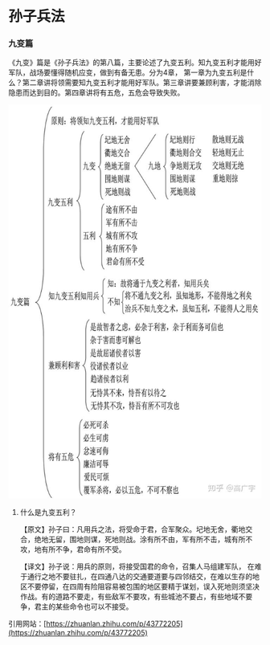 # 孙子兵法



### 九变篇

《九变》篇是《孙子兵法》的第八篇，主要论述了九变五利。知九变五利才能用好军队，战场要懂得随机应变，做到有备无患。分为4章， 第一章为九变五利是什么？第二章讲将领需要知九变五利才能用好军队。第三章讲要兼顾利害，才能消除隐患而达到目的。第四章讲将有五危，五危会导致失败。

![img](九变篇.assets/v2-6ca646437db4baa9b3dcb710e33d36e5_720w.jpg)

1. 什么是九变五利？

   【原文】孙子曰：凡用兵之法，将受命于君，合军聚众。圮地无舍，衢地交合，绝地无留，围地则谋，死地则战。涂有所不由，军有所不击，城有所不攻，地有所不争，君命有所不受。

   【译文】孙子说：用兵的原则，将接受国君的命令，召集人马组建军队， 在难于通行之地不要驻扎，在四通八达的交通要道要与四邻结交，在难以生存的地区不要停留，在四周有险阻容易被包围的地区要精于谋划，误入死地则须坚决作战。有的道路不要走，有些敌军不要攻，有些城池不要占，有些地域不要争，君主的某些命令也可以不接受。





 引用网站：[https://zhuanlan.zhihu.com/p/43772205](https://zhuanlan.zhihu.com/p/43772205)